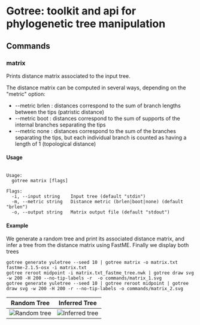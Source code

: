 # Gotree: toolkit and api for phylogenetic tree manipulation

## Commands

### matrix
Prints distance matrix associated to the input tree.

The distance matrix can be computed in several ways, depending on the "metric" option:
* --metric brlen : distances correspond to the sum of branch lengths between the tips (patristic distance)
* --metric boot : distances correspond to the sum of supports of the internal branches separating the tips
* --metric none : distances correspond to the sum of the branches separating the tips, but each individual branch is counted as having a length of 1 (topological distance)


#### Usage

```

Usage:
  gotree matrix [flags]

Flags:
  -i, --input string    Input tree (default "stdin")
  -m, --metric string   Distance metric (brlen|boot|none) (default "brlen")
  -o, --output string   Matrix output file (default "stdout")
```

#### Example

We generate a random tree and print its associated distance matrix, and infer a tree from the distance matrix using FastME. Finally we display both trees

```
gotree generate yuletree --seed 10 | gotree matrix -o matrix.txt
fastme-2.1.5-osx -i matrix.txt
gotree reroot midpoint -i matrix.txt_fastme_tree.nwk | gotree draw svg -w 200 -H 200 --no-tip-labels -r  -o commands/matrix_1.svg
gotree generate yuletree --seed 10 | gotree reroot midpoint | gotree draw svg -w 200 -H 200 -r --no-tip-labels -o commands/matrix_2.svg
```

Random Tree                          | Inferred Tree
-------------------------------------|--------------------------------
![Random tree](matrix_2.svg)         | ![Inferred tree](matrix_1.svg) 
